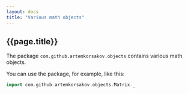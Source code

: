 ```yaml
---
layout: docs
title: "Various math objects"
---
```


## {{page.title}}

The package ```com.github.artemkorsakov.objects``` contains various math objects. 

You can use the package, for example, like this:
```scala
import com.github.artemkorsakov.objects.Matrix._

```